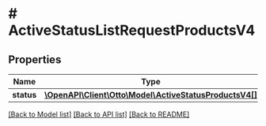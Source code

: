 # # ActiveStatusListRequestProductsV4

## Properties

Name | Type | Description | Notes
------------ | ------------- | ------------- | -------------
**status** | [**\OpenAPI\Client\Otto\Model\ActiveStatusProductsV4[]**](ActiveStatusProductsV4.md) |  | [optional]

[[Back to Model list]](../../README.md#models) [[Back to API list]](../../README.md#endpoints) [[Back to README]](../../README.md)

